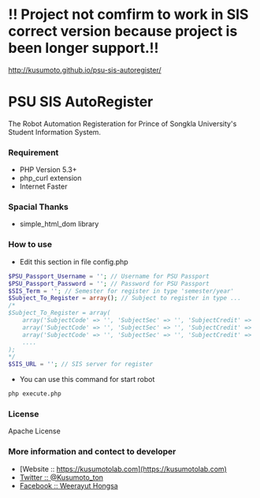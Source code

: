 # !! Project not comfirm to work in SIS correct version because project is been longer support.!!

http://kusumoto.github.io/psu-sis-autoregister/

# PSU SIS AutoRegister
The Robot Automation Registeration for Prince of Songkla University's Student Information System.
### Requirement
- PHP Version 5.3+
- php_curl extension
- Internet Faster

### Spacial Thanks
- simple_html_dom library

### How to use
- Edit this section in file config.php
```php
$PSU_Passport_Username = ''; // Username for PSU Passport
$PSU_Passport_Password = ''; // Password for PSU Passport
$SIS_Term = ''; // Semester for register in type 'semester/year'
$Subject_To_Register = array(); // Subject to register in type ...
/*
$Subject_To_Register = array(
    array('SubjectCode' => '', 'SubjectSec' => '', 'SubjectCredit' => ''),
    array('SubjectCode' => '', 'SubjectSec' => '', 'SubjectCredit' => ''),
    array('SubjectCode' => '', 'SubjectSec' => '', 'SubjectCredit' => ''),
    ....
);
*/
$SIS_URL = ''; // SIS server for register
```
- You can use this command for start robot
```sh
php execute.php
```

### License
Apache License

### More information and contect to developer
* [Website :: https://kusumotolab.com](https://kusumotolab.com)
* [Twitter :: @Kusumoto_ton](https://twtter.com/kusumoto_ton)
* [Facebook :: Weerayut Hongsa](https://facebook.com/Azerdar.t.Kusumoto)
